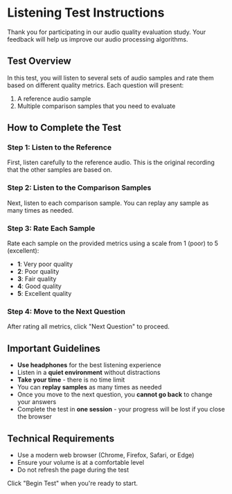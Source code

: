 # Listening Test Instructions

Thank you for participating in our audio quality evaluation study. Your feedback will help us improve our audio processing algorithms.

## Test Overview

In this test, you will listen to several sets of audio samples and rate them based on different quality metrics. Each question will present:

1. A reference audio sample
2. Multiple comparison samples that you need to evaluate

## How to Complete the Test

### Step 1: Listen to the Reference
First, listen carefully to the reference audio. This is the original recording that the other samples are based on.

### Step 2: Listen to the Comparison Samples
Next, listen to each comparison sample. You can replay any sample as many times as needed.

### Step 3: Rate Each Sample
Rate each sample on the provided metrics using a scale from 1 (poor) to 5 (excellent):

- **1**: Very poor quality
- **2**: Poor quality
- **3**: Fair quality
- **4**: Good quality
- **5**: Excellent quality

### Step 4: Move to the Next Question
After rating all metrics, click "Next Question" to proceed.

## Important Guidelines

- **Use headphones** for the best listening experience
- Listen in a **quiet environment** without distractions
- **Take your time** - there is no time limit
- You can **replay samples** as many times as needed
- Once you move to the next question, you **cannot go back** to change your answers
- Complete the test in **one session** - your progress will be lost if you close the browser

## Technical Requirements

- Use a modern web browser (Chrome, Firefox, Safari, or Edge)
- Ensure your volume is at a comfortable level
- Do not refresh the page during the test

Click "Begin Test" when you're ready to start.